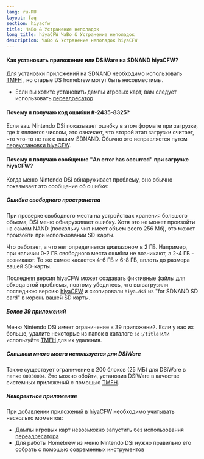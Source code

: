 ```yaml
---
lang: ru-RU
layout: faq
section: hiyacfw
title: ЧаВо & Устранение неполадок
long_title: hiyaCFW ЧаВо & Устранение неполадок
description: ЧаВо & Устранение неполадок hiyaCFW
---
```


#### Как установить приложения или DSiWare на SDNAND hiyaCFW?
Для установки приложений на SDNAND необходимо использовать [TMFH](https://github.com/JeffRuLz/TMFH/releases/latest) , но старые DS homebrew могут быть несовместимы.
- Если вы хотите установить дампы игровых карт, вам следует использовать [переадресатор](../ds-index/forwarders)

#### Почему я получаю код ошибки #-2435-8325?
Если ваш Nintendo DSi показывает ошибку в этом формате при загрузке, где # является числом, это означает, что второй этап загрузки считает, что что-то не так с вашим SDNAND. Обычно это исправляется путем [переустановки hiyaCFW](installing).

#### Почему я получаю сообщение "An error has occurred" при загрузке hiyaCFW?
Когда меню Nintendo DSi обнаруживает проблему, оно обычно показывает это сообщение об ошибке:

##### Ошибка свободного пространства
При проверке свободного места на устройствах хранения большого объема, DSi меню обнаруживает ошибку. Хотя это не может произойти на самом NAND (поскольку чип имеет объем всего 256 Мб), это может произойти при использовании SD-карты.

Что работает, а что нет определяется диапазоном в 2 ГБ. Например, при наличии 0-2 ГБ свободного места ошибки не возникают, а 2-4 ГБ - возникают. То же самое касается 4-6 ГБ и 6-8 ГБ, вплоть до размера вашей SD-карты.

Последняя версия hiyaCFW может создавать фиктивные файлы для обхода этой проблемы, поэтому убедитесь, что вы загрузили последнюю версию [hiyaCFW](https://github.com/RocketRobz/hiyaCFW/releases/latest/download/hiyaCFW.7z) и скопировали `hiya.dsi` из "for SDNAND SD card" в корень вашей SD карты.

##### Более 39 приложений
Меню Nintendo DSi имеет ограничение в 39 приложений. Если у вас их больше, удалите некоторые из папок в каталоге `sd:/title` или используйте [TMFH](https://github.com/JeffRuLz/TMFH/releases/latest) для их удаления.

##### Слишком много места используется для DSiWare
Также существует ограничение в 200 блоков (25 МБ) для DSiWare в папке `00030004`. Это можно обойти, установив DSiWare в качестве системных приложений с помощью [TMFH](https://github.com/JeffRuLz/TMFH/releases/latest).

##### Некоректное приложение
При добавлении приложений в hiyaCFW необходимо учитывать несколько моментов:
- Дампы игровых карт невозможно запустить без использования [переадресатора](../ds-index/forwarders)
- Для работы Homebrew из меню Nintendo DSi нужно правильно его собрать с помощью современных инструментов
